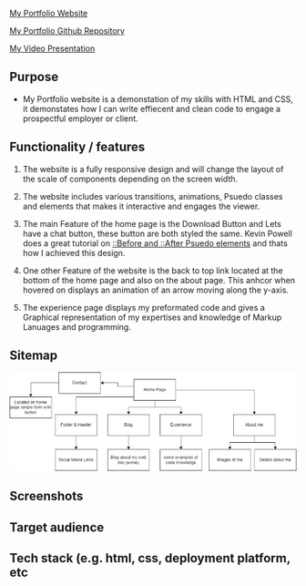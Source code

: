 [My Portfolio Website](https://bendaviescoder.netlify.app/)

[My Portfolio Github Repository](https://github.com/BenDavies1218/Portfolio_T1A2)

[My Video Presentation]()

## Purpose <br>
- My Portfolio website is a demonstation of my skills with HTML and CSS, it demonstates how I can write effiecent and clean code to engage a prospectful employer or client. 

## Functionality / features <br>
1. The website is a fully responsive design and will change the layout of the scale of components depending on the screen width.

2. The website includes various transitions, animations, Psuedo classes and elements that makes it interactive and engages the viewer.

3. The main Feature of the home page is the Download Button and Lets have a chat button, these button are both styled the same. Kevin Powell does a great tutorial on [::Before and ::After Psuedo elements](https://www.youtube.com/watch?v=zGiirUiWslI) and thats how I achieved this design. 

4. One other Feature of the website is the back to top link located at the bottom of the home page and also on the about page. This anhcor when hovered on displays an animation of an arrow moving along the y-axis.

5. The experience page displays my preformated code and gives a Graphical representation of my expertises and knowledge of Markup Lanuages and programming. 

## Sitemap
![My Sitemap](./Sitemap_plan.drawio.png)


## Screenshots


## Target audience


## Tech stack (e.g. html, css, deployment platform, etc